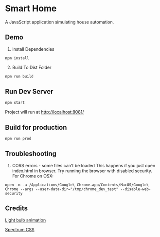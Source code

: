 # Smart Home

A JavaScript application simulating house automation.

## Demo

1. Install Dependencies
```bash
npm install 
```
2. Build To Dist Folder
```bash
npm run build
```

## Run Dev Server
```bash
npm start
```
Project will run at [http://localhost:8081/](http://localhost:8081/)

## Build for production
```bash
npm run prod
```

## Troubleshooting
1. CORS errors - some files can't be loaded
This happens if you just open index.html in browser. Try running the browser with disabled security. For Chrome on OSX: 
```
open -n -a /Applications/Google\ Chrome.app/Contents/MacOS/Google\ Chrome --args --user-data-dir="/tmp/chrome_dev_test" --disable-web-security
```

## Credits
[Light bulb animation](https://jsfiddle.net/lesson8/4rkQZ/1/)

[Spectrum CSS](https://spectrum.adobe.com/)